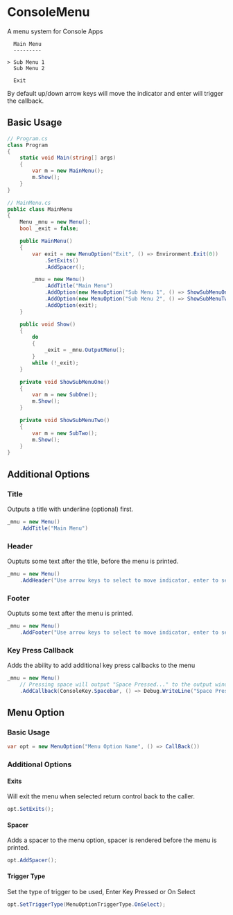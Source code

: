 # ConsoleMenu

A menu system for Console Apps

```
  Main Menu
  ---------

> Sub Menu 1
  Sub Menu 2

  Exit
```

By default up/down arrow keys will move the indicator and enter will trigger the callback.

## Basic Usage
```c#
// Program.cs
class Program
{
    static void Main(string[] args)
    {
        var m = new MainMenu();
        m.Show();
    }
}
```
```c#
// MainMenu.cs
public class MainMenu
{
    Menu _mnu = new Menu();
    bool _exit = false;

    public MainMenu()
    {
        var exit = new MenuOption("Exit", () => Environment.Exit(0))
            .SetExits()
            .AddSpacer();

        _mnu = new Menu()
            .AddTitle("Main Menu")
            .AddOption(new MenuOption("Sub Menu 1", () => ShowSubMenuOne()))
            .AddOption(new MenuOption("Sub Menu 2", () => ShowSubMenuTwo()))
            .AddOption(exit);
    }

    public void Show()
    {
        do
        {
            _exit = _mnu.OutputMenu();
        }
        while (!_exit);
    }

    private void ShowSubMenuOne()
    {
        var m = new SubOne();
        m.Show();
    }

    private void ShowSubMenuTwo()
    {
        var m = new SubTwo();
        m.Show();
    }
}
```
## Additional Options

### Title

Outputs a title with underline (optional) first.

```c#
_mnu = new Menu()
    .AddTitle("Main Menu")
```

### Header

Ouptuts some text after the title, before the menu is printed.

```c#
_mnu = new Menu()
    .AddHeader("Use arrow keys to select to move indicator, enter to select...")
```

### Footer

Ouptuts some text after the menu is printed.

```c#
_mnu = new Menu()
    .AddFooter("Use arrow keys to select to move indicator, enter to select...")
```

### Key Press Callback

Adds the ability to add additional key press callbacks to the menu

```c#
_mnu = new Menu()
    // Pressing space will output "Space Pressed..." to the output window in Visual Studio
    .AddCallback(ConsoleKey.Spacebar, () => Debug.WriteLine("Space Pressed..."))
```

## Menu Option
### Basic Usage
```c#
var opt = new MenuOption("Menu Option Name", () => CallBack())
```
### Additional Options
#### Exits
Will exit the menu when selected return control back to the caller.
```c#
opt.SetExits();
```
#### Spacer
Adds a spacer to the menu option, spacer is rendered before the menu is printed.
```c#
opt.AddSpacer();
```
#### Trigger Type
Set the type of trigger to be used, Enter Key Pressed or On Select

```c#
opt.SetTriggerType(MenuOptionTriggerType.OnSelect);
```
